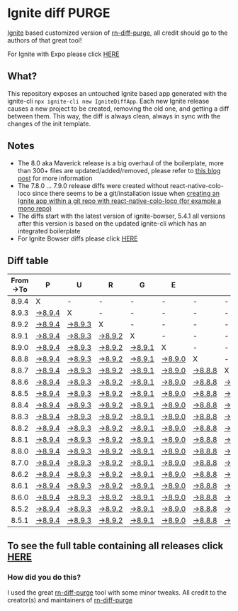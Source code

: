 # Ignite diff PURGE

[Ignite](https://github.com/infinitered/ignite) based customized version of [rn-diff-purge](https://github.com/react-native-community/rn-diff-purge/), all credit should go to the authors of that great tool!

For Ignite with Expo please click [HERE](https://github.com/nirre7/ignite-expo-diff-purge)

## What?

This repository exposes an untouched Ignite based app generated with the ignite-cli
`npx ignite-cli new IgniteDiffApp`. Each new Ignite release causes a new project to be created, removing the old one, and getting a diff between them. This way, the diff is always clean, always in sync with the changes of the init template.

## Notes
- The 8.0 aka Maverick release is a big overhaul of the boilerplate, more than 300+ files are updated/added/removed, please refer to [this blog post](https://shift.infinite.red/announcing-ignite-8-0-maverick-fbbdafbb738e) for more information
- The 7.8.0 ... 7.9.0 release diffs were created without react-native-colo-loco since there seems to be a git/installation issue when [creating an Ignite app within a git repo with react-native-colo-loco (for example a mono repo)](https://github.com/infinitered/ignite/issues/1845)
- The diffs start with the latest version of ignite-bowser, 5.4.1 all versions after this version is based on the updated ignite-cli which has an integrated boilerplate
- For Ignite Bowser diffs please click [HERE](https://github.com/nirre7/ignite-bowser-diff-purge)

## Diff table

| From->To | P                                                                                           | U                                                                                           | R                                                                                           | G                                                                                           | E                                                                                           |                                                                                             | T                                                                                           | I                                                                                           | M                                                                                           | E                                                                                           | !                                                                                           | !                                                                                           |                                                                                             |                                                                                             |                                                                                             |                                                                                             |                                                                                             |                                                                                             |                                                                                             |     |
| -------- | ------------------------------------------------------------------------------------------- | ------------------------------------------------------------------------------------------- | ------------------------------------------------------------------------------------------- | ------------------------------------------------------------------------------------------- | ------------------------------------------------------------------------------------------- | ------------------------------------------------------------------------------------------- | ------------------------------------------------------------------------------------------- | ------------------------------------------------------------------------------------------- | ------------------------------------------------------------------------------------------- | ------------------------------------------------------------------------------------------- | ------------------------------------------------------------------------------------------- | ------------------------------------------------------------------------------------------- | ------------------------------------------------------------------------------------------- | ------------------------------------------------------------------------------------------- | ------------------------------------------------------------------------------------------- | ------------------------------------------------------------------------------------------- | ------------------------------------------------------------------------------------------- | ------------------------------------------------------------------------------------------- | ------------------------------------------------------------------------------------------- | --- |
| 8.9.4    | X                                                                                           | -                                                                                           | -                                                                                           | -                                                                                           | -                                                                                           | -                                                                                           | -                                                                                           | -                                                                                           | -                                                                                           | -                                                                                           | -                                                                                           | -                                                                                           | -                                                                                           | -                                                                                           | -                                                                                           | -                                                                                           | -                                                                                           | -                                                                                           | -                                                                                           | -   |
| 8.9.3    | [->8.9.4](https://github.com/nirre7/ignite-diff-purge/compare/release/8.9.3..release/8.9.4) | X                                                                                           | -                                                                                           | -                                                                                           | -                                                                                           | -                                                                                           | -                                                                                           | -                                                                                           | -                                                                                           | -                                                                                           | -                                                                                           | -                                                                                           | -                                                                                           | -                                                                                           | -                                                                                           | -                                                                                           | -                                                                                           | -                                                                                           | -                                                                                           | -   |
| 8.9.2    | [->8.9.4](https://github.com/nirre7/ignite-diff-purge/compare/release/8.9.2..release/8.9.4) | [->8.9.3](https://github.com/nirre7/ignite-diff-purge/compare/release/8.9.2..release/8.9.3) | X                                                                                           | -                                                                                           | -                                                                                           | -                                                                                           | -                                                                                           | -                                                                                           | -                                                                                           | -                                                                                           | -                                                                                           | -                                                                                           | -                                                                                           | -                                                                                           | -                                                                                           | -                                                                                           | -                                                                                           | -                                                                                           | -                                                                                           | -   |
| 8.9.1    | [->8.9.4](https://github.com/nirre7/ignite-diff-purge/compare/release/8.9.1..release/8.9.4) | [->8.9.3](https://github.com/nirre7/ignite-diff-purge/compare/release/8.9.1..release/8.9.3) | [->8.9.2](https://github.com/nirre7/ignite-diff-purge/compare/release/8.9.1..release/8.9.2) | X                                                                                           | -                                                                                           | -                                                                                           | -                                                                                           | -                                                                                           | -                                                                                           | -                                                                                           | -                                                                                           | -                                                                                           | -                                                                                           | -                                                                                           | -                                                                                           | -                                                                                           | -                                                                                           | -                                                                                           | -                                                                                           | -   |
| 8.9.0    | [->8.9.4](https://github.com/nirre7/ignite-diff-purge/compare/release/8.9.0..release/8.9.4) | [->8.9.3](https://github.com/nirre7/ignite-diff-purge/compare/release/8.9.0..release/8.9.3) | [->8.9.2](https://github.com/nirre7/ignite-diff-purge/compare/release/8.9.0..release/8.9.2) | [->8.9.1](https://github.com/nirre7/ignite-diff-purge/compare/release/8.9.0..release/8.9.1) | X                                                                                           | -                                                                                           | -                                                                                           | -                                                                                           | -                                                                                           | -                                                                                           | -                                                                                           | -                                                                                           | -                                                                                           | -                                                                                           | -                                                                                           | -                                                                                           | -                                                                                           | -                                                                                           | -                                                                                           | -   |
| 8.8.8    | [->8.9.4](https://github.com/nirre7/ignite-diff-purge/compare/release/8.8.8..release/8.9.4) | [->8.9.3](https://github.com/nirre7/ignite-diff-purge/compare/release/8.8.8..release/8.9.3) | [->8.9.2](https://github.com/nirre7/ignite-diff-purge/compare/release/8.8.8..release/8.9.2) | [->8.9.1](https://github.com/nirre7/ignite-diff-purge/compare/release/8.8.8..release/8.9.1) | [->8.9.0](https://github.com/nirre7/ignite-diff-purge/compare/release/8.8.8..release/8.9.0) | X                                                                                           | -                                                                                           | -                                                                                           | -                                                                                           | -                                                                                           | -                                                                                           | -                                                                                           | -                                                                                           | -                                                                                           | -                                                                                           | -                                                                                           | -                                                                                           | -                                                                                           | -                                                                                           | -   |
| 8.8.7    | [->8.9.4](https://github.com/nirre7/ignite-diff-purge/compare/release/8.8.7..release/8.9.4) | [->8.9.3](https://github.com/nirre7/ignite-diff-purge/compare/release/8.8.7..release/8.9.3) | [->8.9.2](https://github.com/nirre7/ignite-diff-purge/compare/release/8.8.7..release/8.9.2) | [->8.9.1](https://github.com/nirre7/ignite-diff-purge/compare/release/8.8.7..release/8.9.1) | [->8.9.0](https://github.com/nirre7/ignite-diff-purge/compare/release/8.8.7..release/8.9.0) | [->8.8.8](https://github.com/nirre7/ignite-diff-purge/compare/release/8.8.7..release/8.8.8) | X                                                                                           | -                                                                                           | -                                                                                           | -                                                                                           | -                                                                                           | -                                                                                           | -                                                                                           | -                                                                                           | -                                                                                           | -                                                                                           | -                                                                                           | -                                                                                           | -                                                                                           | -   |
| 8.8.6    | [->8.9.4](https://github.com/nirre7/ignite-diff-purge/compare/release/8.8.6..release/8.9.4) | [->8.9.3](https://github.com/nirre7/ignite-diff-purge/compare/release/8.8.6..release/8.9.3) | [->8.9.2](https://github.com/nirre7/ignite-diff-purge/compare/release/8.8.6..release/8.9.2) | [->8.9.1](https://github.com/nirre7/ignite-diff-purge/compare/release/8.8.6..release/8.9.1) | [->8.9.0](https://github.com/nirre7/ignite-diff-purge/compare/release/8.8.6..release/8.9.0) | [->8.8.8](https://github.com/nirre7/ignite-diff-purge/compare/release/8.8.6..release/8.8.8) | [->8.8.7](https://github.com/nirre7/ignite-diff-purge/compare/release/8.8.6..release/8.8.7) | X                                                                                           | -                                                                                           | -                                                                                           | -                                                                                           | -                                                                                           | -                                                                                           | -                                                                                           | -                                                                                           | -                                                                                           | -                                                                                           | -                                                                                           | -                                                                                           | -   |
| 8.8.5    | [->8.9.4](https://github.com/nirre7/ignite-diff-purge/compare/release/8.8.5..release/8.9.4) | [->8.9.3](https://github.com/nirre7/ignite-diff-purge/compare/release/8.8.5..release/8.9.3) | [->8.9.2](https://github.com/nirre7/ignite-diff-purge/compare/release/8.8.5..release/8.9.2) | [->8.9.1](https://github.com/nirre7/ignite-diff-purge/compare/release/8.8.5..release/8.9.1) | [->8.9.0](https://github.com/nirre7/ignite-diff-purge/compare/release/8.8.5..release/8.9.0) | [->8.8.8](https://github.com/nirre7/ignite-diff-purge/compare/release/8.8.5..release/8.8.8) | [->8.8.7](https://github.com/nirre7/ignite-diff-purge/compare/release/8.8.5..release/8.8.7) | [->8.8.6](https://github.com/nirre7/ignite-diff-purge/compare/release/8.8.5..release/8.8.6) | X                                                                                           | -                                                                                           | -                                                                                           | -                                                                                           | -                                                                                           | -                                                                                           | -                                                                                           | -                                                                                           | -                                                                                           | -                                                                                           | -                                                                                           | -   |
| 8.8.4    | [->8.9.4](https://github.com/nirre7/ignite-diff-purge/compare/release/8.8.4..release/8.9.4) | [->8.9.3](https://github.com/nirre7/ignite-diff-purge/compare/release/8.8.4..release/8.9.3) | [->8.9.2](https://github.com/nirre7/ignite-diff-purge/compare/release/8.8.4..release/8.9.2) | [->8.9.1](https://github.com/nirre7/ignite-diff-purge/compare/release/8.8.4..release/8.9.1) | [->8.9.0](https://github.com/nirre7/ignite-diff-purge/compare/release/8.8.4..release/8.9.0) | [->8.8.8](https://github.com/nirre7/ignite-diff-purge/compare/release/8.8.4..release/8.8.8) | [->8.8.7](https://github.com/nirre7/ignite-diff-purge/compare/release/8.8.4..release/8.8.7) | [->8.8.6](https://github.com/nirre7/ignite-diff-purge/compare/release/8.8.4..release/8.8.6) | [->8.8.5](https://github.com/nirre7/ignite-diff-purge/compare/release/8.8.4..release/8.8.5) | X                                                                                           | -                                                                                           | -                                                                                           | -                                                                                           | -                                                                                           | -                                                                                           | -                                                                                           | -                                                                                           | -                                                                                           | -                                                                                           | -   |
| 8.8.3    | [->8.9.4](https://github.com/nirre7/ignite-diff-purge/compare/release/8.8.3..release/8.9.4) | [->8.9.3](https://github.com/nirre7/ignite-diff-purge/compare/release/8.8.3..release/8.9.3) | [->8.9.2](https://github.com/nirre7/ignite-diff-purge/compare/release/8.8.3..release/8.9.2) | [->8.9.1](https://github.com/nirre7/ignite-diff-purge/compare/release/8.8.3..release/8.9.1) | [->8.9.0](https://github.com/nirre7/ignite-diff-purge/compare/release/8.8.3..release/8.9.0) | [->8.8.8](https://github.com/nirre7/ignite-diff-purge/compare/release/8.8.3..release/8.8.8) | [->8.8.7](https://github.com/nirre7/ignite-diff-purge/compare/release/8.8.3..release/8.8.7) | [->8.8.6](https://github.com/nirre7/ignite-diff-purge/compare/release/8.8.3..release/8.8.6) | [->8.8.5](https://github.com/nirre7/ignite-diff-purge/compare/release/8.8.3..release/8.8.5) | [->8.8.4](https://github.com/nirre7/ignite-diff-purge/compare/release/8.8.3..release/8.8.4) | X                                                                                           | -                                                                                           | -                                                                                           | -                                                                                           | -                                                                                           | -                                                                                           | -                                                                                           | -                                                                                           | -                                                                                           | -   |
| 8.8.2    | [->8.9.4](https://github.com/nirre7/ignite-diff-purge/compare/release/8.8.2..release/8.9.4) | [->8.9.3](https://github.com/nirre7/ignite-diff-purge/compare/release/8.8.2..release/8.9.3) | [->8.9.2](https://github.com/nirre7/ignite-diff-purge/compare/release/8.8.2..release/8.9.2) | [->8.9.1](https://github.com/nirre7/ignite-diff-purge/compare/release/8.8.2..release/8.9.1) | [->8.9.0](https://github.com/nirre7/ignite-diff-purge/compare/release/8.8.2..release/8.9.0) | [->8.8.8](https://github.com/nirre7/ignite-diff-purge/compare/release/8.8.2..release/8.8.8) | [->8.8.7](https://github.com/nirre7/ignite-diff-purge/compare/release/8.8.2..release/8.8.7) | [->8.8.6](https://github.com/nirre7/ignite-diff-purge/compare/release/8.8.2..release/8.8.6) | [->8.8.5](https://github.com/nirre7/ignite-diff-purge/compare/release/8.8.2..release/8.8.5) | [->8.8.4](https://github.com/nirre7/ignite-diff-purge/compare/release/8.8.2..release/8.8.4) | [->8.8.3](https://github.com/nirre7/ignite-diff-purge/compare/release/8.8.2..release/8.8.3) | X                                                                                           | -                                                                                           | -                                                                                           | -                                                                                           | -                                                                                           | -                                                                                           | -                                                                                           | -                                                                                           | -   |
| 8.8.1    | [->8.9.4](https://github.com/nirre7/ignite-diff-purge/compare/release/8.8.1..release/8.9.4) | [->8.9.3](https://github.com/nirre7/ignite-diff-purge/compare/release/8.8.1..release/8.9.3) | [->8.9.2](https://github.com/nirre7/ignite-diff-purge/compare/release/8.8.1..release/8.9.2) | [->8.9.1](https://github.com/nirre7/ignite-diff-purge/compare/release/8.8.1..release/8.9.1) | [->8.9.0](https://github.com/nirre7/ignite-diff-purge/compare/release/8.8.1..release/8.9.0) | [->8.8.8](https://github.com/nirre7/ignite-diff-purge/compare/release/8.8.1..release/8.8.8) | [->8.8.7](https://github.com/nirre7/ignite-diff-purge/compare/release/8.8.1..release/8.8.7) | [->8.8.6](https://github.com/nirre7/ignite-diff-purge/compare/release/8.8.1..release/8.8.6) | [->8.8.5](https://github.com/nirre7/ignite-diff-purge/compare/release/8.8.1..release/8.8.5) | [->8.8.4](https://github.com/nirre7/ignite-diff-purge/compare/release/8.8.1..release/8.8.4) | [->8.8.3](https://github.com/nirre7/ignite-diff-purge/compare/release/8.8.1..release/8.8.3) | [->8.8.2](https://github.com/nirre7/ignite-diff-purge/compare/release/8.8.1..release/8.8.2) | X                                                                                           | -                                                                                           | -                                                                                           | -                                                                                           | -                                                                                           | -                                                                                           | -                                                                                           | -   |
| 8.8.0    | [->8.9.4](https://github.com/nirre7/ignite-diff-purge/compare/release/8.8.0..release/8.9.4) | [->8.9.3](https://github.com/nirre7/ignite-diff-purge/compare/release/8.8.0..release/8.9.3) | [->8.9.2](https://github.com/nirre7/ignite-diff-purge/compare/release/8.8.0..release/8.9.2) | [->8.9.1](https://github.com/nirre7/ignite-diff-purge/compare/release/8.8.0..release/8.9.1) | [->8.9.0](https://github.com/nirre7/ignite-diff-purge/compare/release/8.8.0..release/8.9.0) | [->8.8.8](https://github.com/nirre7/ignite-diff-purge/compare/release/8.8.0..release/8.8.8) | [->8.8.7](https://github.com/nirre7/ignite-diff-purge/compare/release/8.8.0..release/8.8.7) | [->8.8.6](https://github.com/nirre7/ignite-diff-purge/compare/release/8.8.0..release/8.8.6) | [->8.8.5](https://github.com/nirre7/ignite-diff-purge/compare/release/8.8.0..release/8.8.5) | [->8.8.4](https://github.com/nirre7/ignite-diff-purge/compare/release/8.8.0..release/8.8.4) | [->8.8.3](https://github.com/nirre7/ignite-diff-purge/compare/release/8.8.0..release/8.8.3) | [->8.8.2](https://github.com/nirre7/ignite-diff-purge/compare/release/8.8.0..release/8.8.2) | [->8.8.1](https://github.com/nirre7/ignite-diff-purge/compare/release/8.8.0..release/8.8.1) | X                                                                                           | -                                                                                           | -                                                                                           | -                                                                                           | -                                                                                           | -                                                                                           | -   |
| 8.7.0    | [->8.9.4](https://github.com/nirre7/ignite-diff-purge/compare/release/8.7.0..release/8.9.4) | [->8.9.3](https://github.com/nirre7/ignite-diff-purge/compare/release/8.7.0..release/8.9.3) | [->8.9.2](https://github.com/nirre7/ignite-diff-purge/compare/release/8.7.0..release/8.9.2) | [->8.9.1](https://github.com/nirre7/ignite-diff-purge/compare/release/8.7.0..release/8.9.1) | [->8.9.0](https://github.com/nirre7/ignite-diff-purge/compare/release/8.7.0..release/8.9.0) | [->8.8.8](https://github.com/nirre7/ignite-diff-purge/compare/release/8.7.0..release/8.8.8) | [->8.8.7](https://github.com/nirre7/ignite-diff-purge/compare/release/8.7.0..release/8.8.7) | [->8.8.6](https://github.com/nirre7/ignite-diff-purge/compare/release/8.7.0..release/8.8.6) | [->8.8.5](https://github.com/nirre7/ignite-diff-purge/compare/release/8.7.0..release/8.8.5) | [->8.8.4](https://github.com/nirre7/ignite-diff-purge/compare/release/8.7.0..release/8.8.4) | [->8.8.3](https://github.com/nirre7/ignite-diff-purge/compare/release/8.7.0..release/8.8.3) | [->8.8.2](https://github.com/nirre7/ignite-diff-purge/compare/release/8.7.0..release/8.8.2) | [->8.8.1](https://github.com/nirre7/ignite-diff-purge/compare/release/8.7.0..release/8.8.1) | [->8.8.0](https://github.com/nirre7/ignite-diff-purge/compare/release/8.7.0..release/8.8.0) | X                                                                                           | -                                                                                           | -                                                                                           | -                                                                                           | -                                                                                           | -   |
| 8.6.2    | [->8.9.4](https://github.com/nirre7/ignite-diff-purge/compare/release/8.6.2..release/8.9.4) | [->8.9.3](https://github.com/nirre7/ignite-diff-purge/compare/release/8.6.2..release/8.9.3) | [->8.9.2](https://github.com/nirre7/ignite-diff-purge/compare/release/8.6.2..release/8.9.2) | [->8.9.1](https://github.com/nirre7/ignite-diff-purge/compare/release/8.6.2..release/8.9.1) | [->8.9.0](https://github.com/nirre7/ignite-diff-purge/compare/release/8.6.2..release/8.9.0) | [->8.8.8](https://github.com/nirre7/ignite-diff-purge/compare/release/8.6.2..release/8.8.8) | [->8.8.7](https://github.com/nirre7/ignite-diff-purge/compare/release/8.6.2..release/8.8.7) | [->8.8.6](https://github.com/nirre7/ignite-diff-purge/compare/release/8.6.2..release/8.8.6) | [->8.8.5](https://github.com/nirre7/ignite-diff-purge/compare/release/8.6.2..release/8.8.5) | [->8.8.4](https://github.com/nirre7/ignite-diff-purge/compare/release/8.6.2..release/8.8.4) | [->8.8.3](https://github.com/nirre7/ignite-diff-purge/compare/release/8.6.2..release/8.8.3) | [->8.8.2](https://github.com/nirre7/ignite-diff-purge/compare/release/8.6.2..release/8.8.2) | [->8.8.1](https://github.com/nirre7/ignite-diff-purge/compare/release/8.6.2..release/8.8.1) | [->8.8.0](https://github.com/nirre7/ignite-diff-purge/compare/release/8.6.2..release/8.8.0) | [->8.7.0](https://github.com/nirre7/ignite-diff-purge/compare/release/8.6.2..release/8.7.0) | X                                                                                           | -                                                                                           | -                                                                                           | -                                                                                           | -   |
| 8.6.1    | [->8.9.4](https://github.com/nirre7/ignite-diff-purge/compare/release/8.6.1..release/8.9.4) | [->8.9.3](https://github.com/nirre7/ignite-diff-purge/compare/release/8.6.1..release/8.9.3) | [->8.9.2](https://github.com/nirre7/ignite-diff-purge/compare/release/8.6.1..release/8.9.2) | [->8.9.1](https://github.com/nirre7/ignite-diff-purge/compare/release/8.6.1..release/8.9.1) | [->8.9.0](https://github.com/nirre7/ignite-diff-purge/compare/release/8.6.1..release/8.9.0) | [->8.8.8](https://github.com/nirre7/ignite-diff-purge/compare/release/8.6.1..release/8.8.8) | [->8.8.7](https://github.com/nirre7/ignite-diff-purge/compare/release/8.6.1..release/8.8.7) | [->8.8.6](https://github.com/nirre7/ignite-diff-purge/compare/release/8.6.1..release/8.8.6) | [->8.8.5](https://github.com/nirre7/ignite-diff-purge/compare/release/8.6.1..release/8.8.5) | [->8.8.4](https://github.com/nirre7/ignite-diff-purge/compare/release/8.6.1..release/8.8.4) | [->8.8.3](https://github.com/nirre7/ignite-diff-purge/compare/release/8.6.1..release/8.8.3) | [->8.8.2](https://github.com/nirre7/ignite-diff-purge/compare/release/8.6.1..release/8.8.2) | [->8.8.1](https://github.com/nirre7/ignite-diff-purge/compare/release/8.6.1..release/8.8.1) | [->8.8.0](https://github.com/nirre7/ignite-diff-purge/compare/release/8.6.1..release/8.8.0) | [->8.7.0](https://github.com/nirre7/ignite-diff-purge/compare/release/8.6.1..release/8.7.0) | [->8.6.2](https://github.com/nirre7/ignite-diff-purge/compare/release/8.6.1..release/8.6.2) | X                                                                                           | -                                                                                           | -                                                                                           | -   |
| 8.6.0    | [->8.9.4](https://github.com/nirre7/ignite-diff-purge/compare/release/8.6.0..release/8.9.4) | [->8.9.3](https://github.com/nirre7/ignite-diff-purge/compare/release/8.6.0..release/8.9.3) | [->8.9.2](https://github.com/nirre7/ignite-diff-purge/compare/release/8.6.0..release/8.9.2) | [->8.9.1](https://github.com/nirre7/ignite-diff-purge/compare/release/8.6.0..release/8.9.1) | [->8.9.0](https://github.com/nirre7/ignite-diff-purge/compare/release/8.6.0..release/8.9.0) | [->8.8.8](https://github.com/nirre7/ignite-diff-purge/compare/release/8.6.0..release/8.8.8) | [->8.8.7](https://github.com/nirre7/ignite-diff-purge/compare/release/8.6.0..release/8.8.7) | [->8.8.6](https://github.com/nirre7/ignite-diff-purge/compare/release/8.6.0..release/8.8.6) | [->8.8.5](https://github.com/nirre7/ignite-diff-purge/compare/release/8.6.0..release/8.8.5) | [->8.8.4](https://github.com/nirre7/ignite-diff-purge/compare/release/8.6.0..release/8.8.4) | [->8.8.3](https://github.com/nirre7/ignite-diff-purge/compare/release/8.6.0..release/8.8.3) | [->8.8.2](https://github.com/nirre7/ignite-diff-purge/compare/release/8.6.0..release/8.8.2) | [->8.8.1](https://github.com/nirre7/ignite-diff-purge/compare/release/8.6.0..release/8.8.1) | [->8.8.0](https://github.com/nirre7/ignite-diff-purge/compare/release/8.6.0..release/8.8.0) | [->8.7.0](https://github.com/nirre7/ignite-diff-purge/compare/release/8.6.0..release/8.7.0) | [->8.6.2](https://github.com/nirre7/ignite-diff-purge/compare/release/8.6.0..release/8.6.2) | [->8.6.1](https://github.com/nirre7/ignite-diff-purge/compare/release/8.6.0..release/8.6.1) | X                                                                                           | -                                                                                           | -   |
| 8.5.2    | [->8.9.4](https://github.com/nirre7/ignite-diff-purge/compare/release/8.5.2..release/8.9.4) | [->8.9.3](https://github.com/nirre7/ignite-diff-purge/compare/release/8.5.2..release/8.9.3) | [->8.9.2](https://github.com/nirre7/ignite-diff-purge/compare/release/8.5.2..release/8.9.2) | [->8.9.1](https://github.com/nirre7/ignite-diff-purge/compare/release/8.5.2..release/8.9.1) | [->8.9.0](https://github.com/nirre7/ignite-diff-purge/compare/release/8.5.2..release/8.9.0) | [->8.8.8](https://github.com/nirre7/ignite-diff-purge/compare/release/8.5.2..release/8.8.8) | [->8.8.7](https://github.com/nirre7/ignite-diff-purge/compare/release/8.5.2..release/8.8.7) | [->8.8.6](https://github.com/nirre7/ignite-diff-purge/compare/release/8.5.2..release/8.8.6) | [->8.8.5](https://github.com/nirre7/ignite-diff-purge/compare/release/8.5.2..release/8.8.5) | [->8.8.4](https://github.com/nirre7/ignite-diff-purge/compare/release/8.5.2..release/8.8.4) | [->8.8.3](https://github.com/nirre7/ignite-diff-purge/compare/release/8.5.2..release/8.8.3) | [->8.8.2](https://github.com/nirre7/ignite-diff-purge/compare/release/8.5.2..release/8.8.2) | [->8.8.1](https://github.com/nirre7/ignite-diff-purge/compare/release/8.5.2..release/8.8.1) | [->8.8.0](https://github.com/nirre7/ignite-diff-purge/compare/release/8.5.2..release/8.8.0) | [->8.7.0](https://github.com/nirre7/ignite-diff-purge/compare/release/8.5.2..release/8.7.0) | [->8.6.2](https://github.com/nirre7/ignite-diff-purge/compare/release/8.5.2..release/8.6.2) | [->8.6.1](https://github.com/nirre7/ignite-diff-purge/compare/release/8.5.2..release/8.6.1) | [->8.6.0](https://github.com/nirre7/ignite-diff-purge/compare/release/8.5.2..release/8.6.0) | X                                                                                           | -   |
| 8.5.1    | [->8.9.4](https://github.com/nirre7/ignite-diff-purge/compare/release/8.5.1..release/8.9.4) | [->8.9.3](https://github.com/nirre7/ignite-diff-purge/compare/release/8.5.1..release/8.9.3) | [->8.9.2](https://github.com/nirre7/ignite-diff-purge/compare/release/8.5.1..release/8.9.2) | [->8.9.1](https://github.com/nirre7/ignite-diff-purge/compare/release/8.5.1..release/8.9.1) | [->8.9.0](https://github.com/nirre7/ignite-diff-purge/compare/release/8.5.1..release/8.9.0) | [->8.8.8](https://github.com/nirre7/ignite-diff-purge/compare/release/8.5.1..release/8.8.8) | [->8.8.7](https://github.com/nirre7/ignite-diff-purge/compare/release/8.5.1..release/8.8.7) | [->8.8.6](https://github.com/nirre7/ignite-diff-purge/compare/release/8.5.1..release/8.8.6) | [->8.8.5](https://github.com/nirre7/ignite-diff-purge/compare/release/8.5.1..release/8.8.5) | [->8.8.4](https://github.com/nirre7/ignite-diff-purge/compare/release/8.5.1..release/8.8.4) | [->8.8.3](https://github.com/nirre7/ignite-diff-purge/compare/release/8.5.1..release/8.8.3) | [->8.8.2](https://github.com/nirre7/ignite-diff-purge/compare/release/8.5.1..release/8.8.2) | [->8.8.1](https://github.com/nirre7/ignite-diff-purge/compare/release/8.5.1..release/8.8.1) | [->8.8.0](https://github.com/nirre7/ignite-diff-purge/compare/release/8.5.1..release/8.8.0) | [->8.7.0](https://github.com/nirre7/ignite-diff-purge/compare/release/8.5.1..release/8.7.0) | [->8.6.2](https://github.com/nirre7/ignite-diff-purge/compare/release/8.5.1..release/8.6.2) | [->8.6.1](https://github.com/nirre7/ignite-diff-purge/compare/release/8.5.1..release/8.6.1) | [->8.6.0](https://github.com/nirre7/ignite-diff-purge/compare/release/8.5.1..release/8.6.0) | [->8.5.2](https://github.com/nirre7/ignite-diff-purge/compare/release/8.5.1..release/8.5.2) | X   |

## To see the full table containing all releases click [HERE](https://nirre7.github.io/ignite-diff-purge/)

### How did you do this?

I used the great [rn-diff-purge](https://github.com/react-native-community/rn-diff-purge/) tool with some minor tweaks.
All credit to the creator(s) and maintainers of [rn-diff-purge](https://github.com/react-native-community/rn-diff-purge/)

